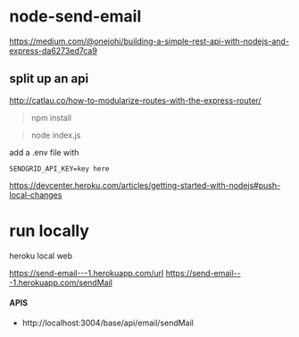 # node-send-email

https://medium.com/@onejohi/building-a-simple-rest-api-with-nodejs-and-express-da6273ed7ca9

## split up an api
http://catlau.co/how-to-modularize-routes-with-the-express-router/


> npm install

> node index.js

add a .env file  with

```
SENDGRID_API_KEY=key here

```



https://devcenter.heroku.com/articles/getting-started-with-nodejs#push-local-changes

# run locally
 heroku local web

https://send-email---1.herokuapp.com/url
https://send-email---1.herokuapp.com/sendMail






#### APIS
- http://localhost:3004/base/api/email/sendMail
